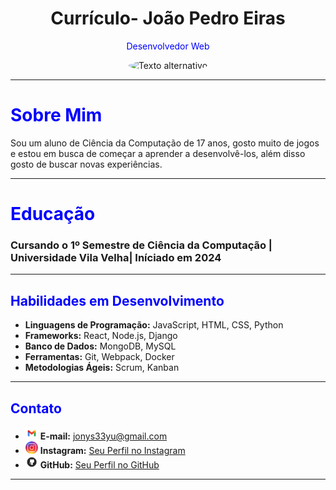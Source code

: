 <div align="center">
  <h1>Currículo- João Pedro Eiras</h1>
</div>

<p align="center">
  <span style="color: blue;">Desenvolvedor Web</span>
</p>

<div align="center">
  <img src="https://github.com/ljonys/Curriculo/assets/161311108/b5742d28-5336-4731-8344-a8d1971566d2" alt="Texto alternativo" style="border-radius: 50%; width: 180px; height: 180px;" />
</div>


---

 # <span style="color: blue;">Sobre Mim</span>



Sou um aluno de Ciência da Computação de 17 anos, gosto muito de jogos e estou em busca de começar a aprender a desenvolvê-los, além disso gosto de buscar novas experiências.

---

# <span style="color: blue;">Educação</span>

### Cursando o 1º Semestre de Ciência da Computação | Universidade Vila Velha| Iníciado em 2024

---

## <span style="color: blue;">Habilidades em Desenvolvimento</span>

- **Linguagens de Programação:** JavaScript, HTML, CSS, Python
- **Frameworks:** React, Node.js, Django
- **Banco de Dados:** MongoDB, MySQL
- **Ferramentas:** Git, Webpack, Docker
- **Metodologias Ágeis:** Scrum, Kanban

---

## <span style="color: blue;">Contato</span>

- <img src="vecteezy_gmail-png-icone_16716465.png" alt="Texto alternativo" width="20" height="20" /> **E-mail:** jonys33yu@gmail.com
- <img src="vecteezy_instagram-icon-logo-png_17743717.png" alt="Texto alternativo" width="20" height="20" /> **Instagram:** [Seu Perfil no Instagram](https://www.instagram.com/joaopedroeirass/)
- <img src="kisspng-computer-icons-logo-portable-network-graphics-clip-icons-for-free-iconza-circle-social-5b7fe46b4ec817.2080142615351082033227.png" alt="Texto alternativo" width="20" height="20" /> **GitHub:** [Seu Perfil no GitHub](https://github.com/ljonys)

---
